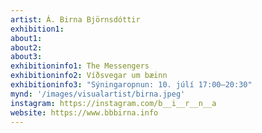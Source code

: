 ```yaml
---
artist: Á. Birna Björnsdóttir
exhibition1: 
about1: 
about2: 
about3: 
exhibitioninfo1: The Messengers
exhibitioninfo2: Víðsvegar um bæinn
exhibitioninfo3: "Sýningaropnun: 10. júlí 17:00–20:30"
mynd: '/images/visualartist/birna.jpeg'
instagram: https://instagram.com/b__i__r__n__a
website: https://www.bbbirna.info
---
```

